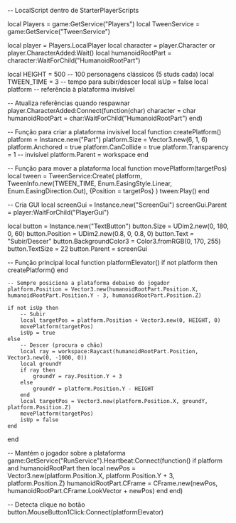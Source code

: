 -- LocalScript dentro de StarterPlayerScripts

local Players = game:GetService("Players")
local TweenService = game:GetService("TweenService")

local player = Players.LocalPlayer
local character = player.Character or player.CharacterAdded:Wait()
local humanoidRootPart = character:WaitForChild("HumanoidRootPart")

local HEIGHT = 500 -- 100 personagens clássicos (5 studs cada)
local TWEEN_TIME = 3 -- tempo para subir/descer
local isUp = false
local platform -- referência à plataforma invisível

-- Atualiza referências quando respawnar
player.CharacterAdded:Connect(function(char)
	character = char
	humanoidRootPart = char:WaitForChild("HumanoidRootPart")
end)

-- Função para criar a plataforma invisível
local function createPlatform()
	platform = Instance.new("Part")
	platform.Size = Vector3.new(6, 1, 6)
	platform.Anchored = true
	platform.CanCollide = true
	platform.Transparency = 1 -- invisível
	platform.Parent = workspace
end

-- Função para mover a plataforma
local function movePlatform(targetPos)
	local tween = TweenService:Create(
		platform,
		TweenInfo.new(TWEEN_TIME, Enum.EasingStyle.Linear, Enum.EasingDirection.Out),
		{Position = targetPos}
	)
	tween:Play()
end

-- Cria GUI
local screenGui = Instance.new("ScreenGui")
screenGui.Parent = player:WaitForChild("PlayerGui")

local button = Instance.new("TextButton")
button.Size = UDim2.new(0, 180, 0, 60)
button.Position = UDim2.new(0.8, 0, 0.8, 0)
button.Text = "Subir/Descer"
button.BackgroundColor3 = Color3.fromRGB(0, 170, 255)
button.TextSize = 22
button.Parent = screenGui

-- Função principal
local function platformElevator()
	if not platform then
		createPlatform()
	end
	
	-- Sempre posiciona a plataforma debaixo do jogador
	platform.Position = Vector3.new(humanoidRootPart.Position.X, humanoidRootPart.Position.Y - 3, humanoidRootPart.Position.Z)
	
	if not isUp then
		-- Subir
		local targetPos = platform.Position + Vector3.new(0, HEIGHT, 0)
		movePlatform(targetPos)
		isUp = true
	else
		-- Descer (procura o chão)
		local ray = workspace:Raycast(humanoidRootPart.Position, Vector3.new(0, -1000, 0))
		local groundY
		if ray then
			groundY = ray.Position.Y + 3
		else
			groundY = platform.Position.Y - HEIGHT
		end
		local targetPos = Vector3.new(platform.Position.X, groundY, platform.Position.Z)
		movePlatform(targetPos)
		isUp = false
	end
end

-- Mantém o jogador sobre a plataforma
game:GetService("RunService").Heartbeat:Connect(function()
	if platform and humanoidRootPart then
		local newPos = Vector3.new(platform.Position.X, platform.Position.Y + 3, platform.Position.Z)
		humanoidRootPart.CFrame = CFrame.new(newPos, humanoidRootPart.CFrame.LookVector + newPos)
	end
end)

-- Detecta clique no botão
button.MouseButton1Click:Connect(platformElevator)
